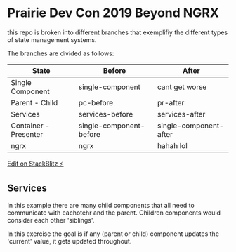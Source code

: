 # Prairie Dev Con 2019 Beyond NGRX

this repo is broken into different branches that exemplifiy the different types of state management systems.

The branches are divided as follows:

| State                 | Before                  | After                  |
| --------------------- | ----------------------- | ---------------------- |
| Single Component      | single-component        | cant get worse         |
| Parent - Child        | pc-before               | pr-after               |
| Services              | services-before         | services-after         |
| Container - Presenter | single-component-before | single-component-after |
| ngrx                  | ngrx                    | hahah lol              |

[Edit on StackBlitz ⚡️](https://stackblitz.com/edit/angular-eu3tlx)

## Services

In this example there are many child components that all need to communicate with eachotehr and the parent. Children components would consider each other 'siblings'.

In this exercise the goal is if any (parent or child) component updates the 'current' value, it gets updated throughout.
